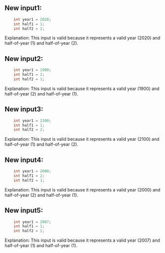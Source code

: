 ## New input1:
```java
    int year1 = 2020;
    int half1 = 1;
    int half2 = 2;
```
Explanation: This input is valid because it represents a valid year (2020) and half-of-year (1) and half-of-year (2).

## New input2:
```java
    int year1 = 1900;
    int half1 = 2;
    int half2 = 1;
```
Explanation: This input is valid because it represents a valid year (1900) and half-of-year (2) and half-of-year (1).

## New input3:
```java
    int year1 = 2100;
    int half1 = 1;
    int half2 = 2;
```
Explanation: This input is valid because it represents a valid year (2100) and half-of-year (1) and half-of-year (2).

## New input4:
```java
    int year1 = 2000;
    int half1 = 2;
    int half2 = 1;
```
Explanation: This input is valid because it represents a valid year (2000) and half-of-year (2) and half-of-year (1).

## New input5:
```java
    int year1 = 2007;
    int half1 = 1;
    int half2 = 1;
```
Explanation: This input is valid because it represents a valid year (2007) and half-of-year (1) and half-of-year (1).
